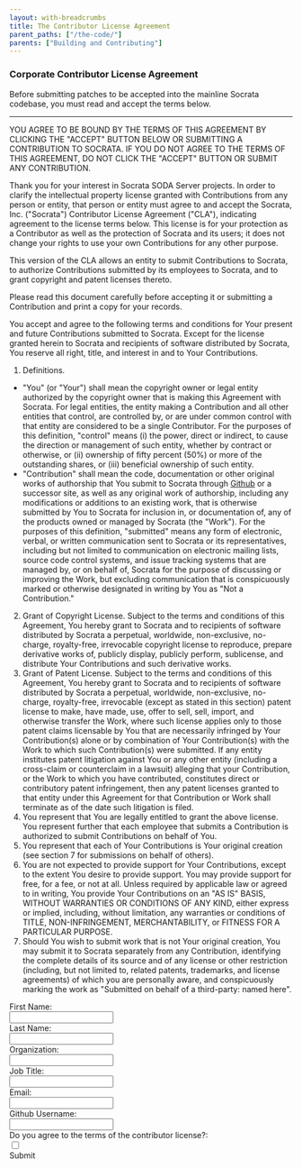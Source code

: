 ```yaml
---
layout: with-breadcrumbs
title: The Contributor License Agreement
parent_paths: ["/the-code/"]
parents: ["Building and Contributing"]
---
```


### Corporate Contributor License Agreement

Before submitting patches to be accepted into the mainline Socrata codebase, you must read and accept the terms below.

---

YOU AGREE TO BE BOUND BY THE TERMS OF THIS AGREEMENT BY CLICKING THE "ACCEPT" BUTTON BELOW OR SUBMITTING A CONTRIBUTION TO SOCRATA.  IF YOU DO NOT AGREE TO THE TERMS OF THIS AGREEMENT, DO NOT CLICK THE "ACCEPT" BUTTON OR SUBMIT ANY CONTRIBUTION.

Thank you for your interest in Socrata SODA Server projects.  In order to clarify the intellectual property license granted with Contributions from any person or entity, that person or entity must agree to and accept the Socrata, Inc. ("Socrata") Contributor License Agreement ("CLA"), indicating agreement to the license terms below.  This license is for your protection as a Contributor as well as the protection of Socrata and its users; it does not change your rights to use your own Contributions for any other purpose.

This version of the CLA allows an entity to submit Contributions to Socrata, to authorize Contributions submitted by its employees to Socrata, and to grant copyright and patent licenses thereto.

Please read this document carefully before accepting it or submitting a Contribution and print a copy for your records.

You accept and agree to the following terms and conditions for Your present and future Contributions submitted to Socrata. Except for the license granted herein to Socrata and recipients of software distributed by Socrata, You reserve all right, title, and interest in and to Your Contributions.

1. Definitions.
  - "You" (or "Your") shall mean the copyright owner or legal entity authorized by the copyright owner that is making this Agreement with Socrata. For legal entities, the entity making a Contribution and all other entities that control, are controlled by, or are under common control with that entity are considered to be a single Contributor. For the purposes of this definition, "control" means (i) the power, direct or indirect, to cause the direction or management of such entity, whether by contract or otherwise, or (ii) ownership of fifty percent (50%) or more of the outstanding shares, or (iii) beneficial ownership of such entity.
  - "Contribution" shall mean the code, documentation or other original works of authorship that You submit to Socrata through [Github](http://github.com/socrata) or a successor site, as well as any original work of authorship, including any modifications or additions to an existing work, that is otherwise submitted by You to Socrata for inclusion in, or documentation of, any of the products owned or managed by Socrata (the "Work"). For the purposes of this definition, "submitted" means any form of electronic, verbal, or written communication sent to Socrata or its representatives, including but not limited to communication on electronic mailing lists, source code control systems, and issue tracking systems that are managed by, or on behalf of, Socrata for the purpose of discussing or improving the Work, but excluding communication that is conspicuously marked or otherwise designated in writing by You as "Not a Contribution."
2. Grant of Copyright License. Subject to the terms and conditions of this Agreement, You hereby grant to Socrata and to recipients of software distributed by Socrata a perpetual, worldwide, non-exclusive, no-charge, royalty-free, irrevocable copyright license to reproduce, prepare derivative works of, publicly display, publicly perform, sublicense, and distribute Your Contributions and such derivative works.
3. Grant of Patent License. Subject to the terms and conditions of this Agreement, You hereby grant to Socrata and to recipients of software distributed by Socrata a perpetual, worldwide, non-exclusive, no-charge, royalty-free, irrevocable (except as stated in this section) patent license to make, have made, use, offer to sell, sell, import, and otherwise transfer the Work, where such license applies only to those patent claims licensable by You that are necessarily infringed by Your Contribution(s) alone or by combination of Your Contribution(s) with the Work to which such Contribution(s) were submitted. If any entity institutes patent litigation against You or any other entity (including a cross-claim or counterclaim in a lawsuit) alleging that your Contribution, or the Work to which you have contributed, constitutes direct or contributory patent infringement, then any patent licenses granted to that entity under this Agreement for that Contribution or Work shall terminate as of the date such litigation is filed.
4. You represent that You are legally entitled to grant the above license. You represent further that each employee  that submits a Contribution is authorized to submit Contributions on behalf of You.
5. You represent that each of Your Contributions is Your original creation (see section 7 for submissions on behalf of others).
6. You are not expected to provide support for Your Contributions, except to the extent You desire to provide support. You may provide support for free, for a fee, or not at all. Unless required by applicable law or agreed to in writing, You provide Your Contributions on an "AS IS" BASIS, WITHOUT WARRANTIES OR CONDITIONS OF ANY KIND, either express or implied, including, without limitation, any warranties or conditions of TITLE, NON-INFRINGEMENT, MERCHANTABILITY, or FITNESS FOR A PARTICULAR PURPOSE.
7. Should You wish to submit work that is not Your original creation, You may submit it to Socrata separately from any Contribution, identifying the complete details of its source and of any license or other restriction (including, but not limited to, related patents, trademarks, and license agreements) of which you are personally aware, and conspicuously marking the work as "Submitted on behalf of a third-party: named here".

<form id="mktForm_1095" class="form-horizontal" method="post" enctype="application/x-www-form-urlencoded" action="http://discover.socrata.com/index.php/leadCapture/save" name="mktForm_1095">
  <div class="control-group">
    <label for="FirstName" class="control-label">First Name:</label>
    <div class="controls">
      <input class="first-name required" name="FirstName" id="first-name" type="text" maxlength="255"/>
    </div>
  </div>
  <div class="control-group">
    <label for="LastName" class="control-label">Last Name:</label>
    <div class="controls">
      <input class="last-name required" name="LastName" id="last-name" type="text" maxlength="255"/>
    </div>
  </div>
  <div class="control-group">
    <label for="Company" class="control-label">Organization:</label>
    <div class="controls">
      <input class="company required" name="Company" id="company" type="text" maxlength="255"/>
    </div>
  </div>
  <div class="control-group">
    <label for="Title" class="control-label">Job Title:</label>
    <div class="controls">
      <input class="title required" name="Title" id="company" type="text" maxlength="255"/>
    </div>
  </div>
  <div class="control-group">
    <label for="Email" class="control-label">Email:</label>
    <div class="controls">
      <input class="email required" name="Email" id="email" type="text" maxlength="255"/>
    </div>
  </div>
  <div class="control-group">
    <label for="Github_Username__c" class="control-label">Github Username:</label>
    <div class="controls">
      <input class="github" name="Github_Username__c" id="github" type="text" maxlength="255"/>
    </div>
  </div>
  <div class="control-group">
    <label for="VariableContent" class="control-label">Do you agree to the terms of the contributor license?:</label>
    <div class="controls">
      <input class="checkbox required" name="VariableContent" id="github" type="checkbox" maxlength="255"/>
    </div>
  </div>
  <div class="control-group">
    <div class="controls">
      <a id="submit-button" class="btn btn-primary">Submit</a>
    </div>
  </div>

  <!-- Hidden Marketo Schtuff -->
  <input type="hidden" name="lpId" value="1959" />
  <input type="hidden" name="subId" value="147" />
  <input type="hidden" name="munchkinId" value="851-SII-641" />
  <input type="hidden" name="kw" value="" />
  <input type="hidden" name="cr" value="" />
  <input type="hidden" name="searchstr" value="" />
  <input type="hidden" name="lpurl" value="http://discover.socrata.com/HIABContributorLicenseRequest_Page.html?cr={creative}&amp;kw={keyword}" />
  <input type="hidden" name="formid" value="1099" />
  <input type="hidden" name="returnURL" value="http://www.socrata.com" />
  <input type="hidden" name="retURL" value="http://www.socrata.com" />
  <input type="hidden" name="returnLPId" value="-1" />
  <input type="hidden" name="_mkt_disp" value="return" />
  <input type="hidden" name="_mkt_trk" value="id:851-SII-641&amp;token:_mch-socrata.com-1362439796078-70186" />
</form>
  
<script type="text/javascript" src="/common/js/jquery.validate.min.js">// This space deliberately left empty. </script>
<script type="text/javascript">
  $("#mktForm_1095").validate({errorElement: "div"});
  $("#submit-button").click(function() { $("#contact-form").submit() });
</script>
